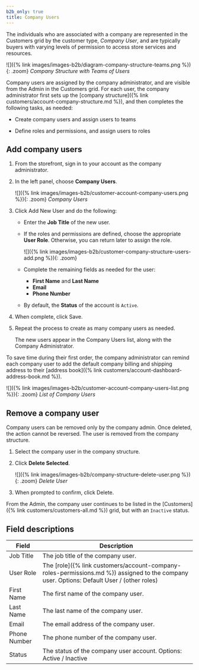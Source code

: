 ```yaml
---
b2b_only: true
title: Company Users
---
```


The individuals who are associated with a company are represented in the Customers grid by the customer type, _Company User_, and are typically buyers with varying levels of permission to access store services and resources.

![]({% link images/images-b2b/diagram-company-structure-teams.png %}){: .zoom}
_Company Structure with Teams of Users_

Company users are assigned by the company administrator, and are visible from the Admin in the Customers grid. For each user, the company administrator first sets up the [company structure]({% link customers/account-company-structure.md %}), and then completes the following tasks, as needed:

- Create company users and assign users to teams

- Define roles and permissions, and assign users to roles

## Add company users

1. From the storefront, sign in to your account as the company administrator.

1. In the left panel, choose **Company Users**.

   ![]({% link images/images-b2b/customer-account-company-users.png %}){: .zoom}
   _Company Users_

1. Click <span class="btn">Add New User</span> and do the following:

   - Enter the **Job Title** of the new user.

   - If the roles and permissions are defined, choose the appropriate **User Role**. Otherwise, you can return later to assign the role.

      ![]({% link images/images-b2b/customer-company-structure-users-add.png %}){: .zoom}

   - Complete the remaining fields as needed for the user:
      - **First Name** and **Last Name**
      - **Email**
      - **Phone Number**

   - By default, the **Status** of the account is `Active`.

1. When complete, click <span class="btn">Save</span>.

1. Repeat the process to create as many company users as needed.

   The new users appear in the Company Users list, along with the Company Administrator.

To save time during their first order, the company administrator can remind each company user to add the default company billing and shipping address to their [address book]({% link customers/account-dashboard-address-book.md %}).

![]({% link images/images-b2b/customer-account-company-users-list.png %}){: .zoom}
_List of Company Users_

## Remove a company user

Company users can be removed only by the company admin. Once deleted, the action cannot be reversed. The user is removed from the company structure.

1. Select the company user in the company structure.

1. Click **Delete Selected**.

   ![]({% link images/images-b2b/company-structure-delete-user.png %}){: .zoom}
   _Delete User_

1. When prompted to confirm, click <span class="btn">Delete</span>.

From the Admin, the company user continues to be listed in the [Customers]({% link customers/customers-all.md %}) grid, but with an `Inactive` status.

## Field descriptions

| Field        | Description |
|--------------|---------------|
| Job Title    | The job title of the company user. |
| User Role    | The [role]({% link customers/account-company-roles-permissions.md %}) assigned to the company user. Options: Default User / (other roles) |
| First Name   | The first name of the company user.  |
| Last Name    | The last name of the company user.   |
| Email        | The email address of the company user.  |
| Phone Number | The phone number of the company user.  |
| Status       | The status of the company user account. Options: Active / Inactive  |
